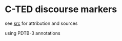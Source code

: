 # C-TED discourse markers

see [src](../../src/cted) for attribution and sources

using PDTB-3 annotations

